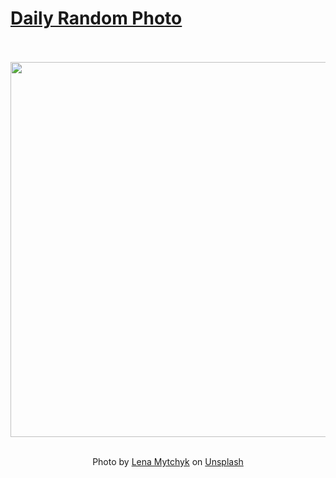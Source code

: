 # [Daily Random Photo](https://www.dailyrandomphoto.com/)

<div align="center">
  <br>
  <br>
  <a href="https://www.dailyrandomphoto.com/p/2022/2022-05-29/"><img src="https://images.unsplash.com/photo-1561551331-7d7e8fd7ffb1?crop=entropy&cs=tinysrgb&fit=max&fm=jpg&ixid=Mnw3NzUwOHwwfDF8cmFuZG9tfHx8fHx8fHx8MTY1Mzc4NDQwOQ&ixlib=rb-1.2.1&q=80&w=1080" width="600px"></a>
  <br>
  <br>
  <p class="has-text-grey">Photo by <a href="https://unsplash.com/@ellienelie?utm_source=Daily%20Random%20Photo&amp;utm_medium=referral" target="_blank" rel="noopener noreferrer">Lena Mytchyk</a> on <a href="https://unsplash.com/photos/Vdnd8ED-UZ4?utm_source=Daily%20Random%20Photo&amp;utm_medium=referral" target="_blank" rel="noopener noreferrer">Unsplash</a></p>
</div>
